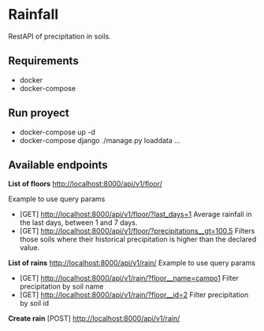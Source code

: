 Rainfall
========
RestAPI of precipitation in soils.

Requirements
------------
- docker
- docker-compose

Run proyect
------------
- docker-compose up -d
- docker-compose django ./manage.py loaddata ...

Available endpoints
-------------------

**List of floors**
[http://localhost:8000/api/v1/floor/](http://localhost:8000/api/v1/floor/)

Example to use query params
- [GET] [http://localhost:8000/api/v1/floor/?last_days=1](http://localhost:8000/api/v1/floor/?last_days=1) Average rainfall in the last days, between 1 and 7 days.
- [GET] [http://localhost:8000/api/v1/floor/?precipitations__gt=100.5](http://localhost:8000/api/v1/floor/?precipitations__gt=100.5) Filters those soils where their historical precipitation is higher than the declared value.


**List of rains**
[http://localhost:8000/api/v1/rain/](http://localhost:8000/api/v1/rain/)
Example to use query params
- [GET] [http://localhost:8000/api/v1/rain/?floor__name=campo1](http://localhost:8000/api/v1/rain/?floor__name=campo1) Filter precipitation by soil name
- [GET] [http://localhost:8000/api/v1/rain/?floor__id=2](http://localhost:8000/api/v1/rain/?floor__id=2) Filter precipitation by soil id


**Create rain**
[POST] [http://localhost:8000/api/v1/rain/](http://localhost:8000/api/v1/rain/)
